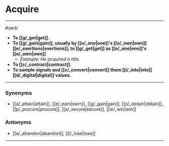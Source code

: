 # Acquire
---
#verb
- **To [[g/_get|get]].**
- **To [[g/_gain|gain]], usually by [[o/_one|one]]'s [[o/_own|own]] [[e/_exertions|exertions]]; to [[g/_get|get]] as [[o/_one|one]]'s [[o/_own|own]]**
	- _Example: He acquired a title._
- **To [[c/_contract|contract]].**
- **To sample signals and [[c/_convert|convert]] them [[i/_into|into]] [[d/_digital|digital]] values.**
---
### Synonyms
- [[a/_attain|attain]], [[e/_earn|earn]], [[g/_gain|gain]], [[o/_obtain|obtain]], [[p/_procure|procure]], [[s/_secure|secure]], [[w/_win|win]]
### Antonyms
- [[a/_abandon|abandon]], [[l/_lose|lose]]
---
